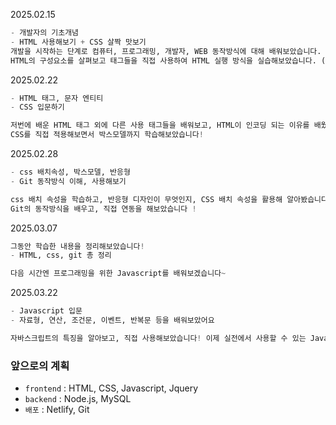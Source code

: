 2025.02.15
```python
- 개발자의 기초개념
- HTML 사용해보기 + CSS 살짝 맛보기
개발을 시작하는 단계로 컴퓨터, 프로그래밍, 개발자, WEB 동작방식에 대해 배워보았습니다.
HTML의 구성요소를 살펴보고 태그들을 직접 사용하여 HTML 실행 방식을 실습해보았습니다. (a, h1~h6, p, img, ul, ol, table, form 태그) 
```

2025.02.22
```python
- HTML 태그, 문자 엔티티
- CSS 입문하기 

저번에 배운 HTML 태그 외에 다른 사용 태그들을 배워보고, HTML이 인코딩 되는 이유를 배웠습니다.
CSS를 직접 적용해보면서 박스모델까지 학습해보았습니다!
```

2025.02.28
```python
- css 배치속성, 박스모델, 반응형 
- Git 동작방식 이해, 사용해보기

css 배치 속성을 학습하고, 반응형 디자인이 무엇인지, CSS 배치 속성을 활용해 알아봤습니다.
Git의 동작방식을 배우고, 직접 연동을 해보았습니다 !
```

2025.03.07
```python
그동안 학습한 내용을 정리해보았습니다!
- HTML, css, git 총 정리

다음 시간엔 프로그래밍을 위한 Javascript를 배워보겠습니다~
```

2025.03.22
```python
- Javascript 입문
- 자료형, 연산, 조건문, 이벤트, 반복문 등을 배워보았어요

자바스크립트의 특징을 알아보고, 직접 사용해보았습니다! 이제 실전에서 사용할 수 있는 Javascript 라이브러리를 다음시간에 학습하겠습니다.
```

### 앞으로의 계획
- `frontend` : HTML, CSS, Javascript, Jquery
- `backend` : Node.js, MySQL
- `배포` : Netlify, Git
